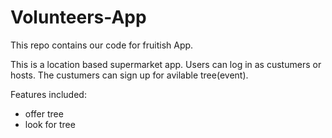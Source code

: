 # Volunteers-App
This repo contains our code for fruitish App.


This is a location based supermarket app. Users can log in as custumers or hosts. The custumers can sign up for avilable tree(event).

 Features included:

* offer tree
* look for tree
